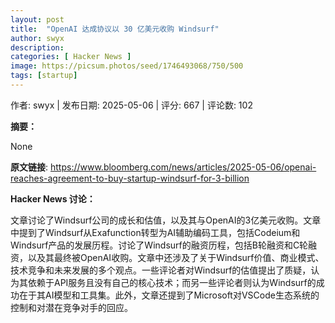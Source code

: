 ```yaml
---
layout: post
title:  "OpenAI 达成协议以 30 亿美元收购 Windsurf"
author: swyx
description: 
categories: [ Hacker News ]
image: https://picsum.photos/seed/1746493068/750/500
tags: [startup]
---
```


作者: swyx | 发布日期: 2025-05-06 | 评分: 667 | 评论数: 102

**摘要：**



None

**原文链接**: https://www.bloomberg.com/news/articles/2025-05-06/openai-reaches-agreement-to-buy-startup-windsurf-for-3-billion

**Hacker News 讨论：**

文章讨论了Windsurf公司的成长和估值，以及其与OpenAI的3亿美元收购。文章中提到了Windsurf从Exafunction转型为AI辅助编码工具，包括Codeium和Windsurf产品的发展历程。讨论了Windsurf的融资历程，包括B轮融资和C轮融资，以及其最终被OpenAI收购。文章中还涉及了关于Windsurf价值、商业模式、技术竞争和未来发展的多个观点。一些评论者对Windsurf的估值提出了质疑，认为其依赖于API服务且没有自己的核心技术；而另一些评论者则认为Windsurf的成功在于其AI模型和工具集。此外，文章还提到了Microsoft对VSCode生态系统的控制和对潜在竞争对手的回应。

